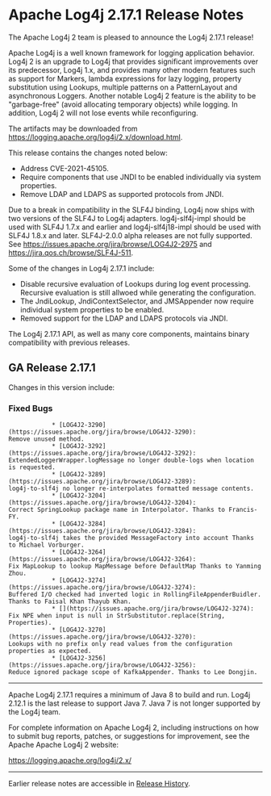 <!---
 Licensed to the Apache Software Foundation (ASF) under one or more
 contributor license agreements.  See the NOTICE file distributed with
 this work for additional information regarding copyright ownership.
 The ASF licenses this file to You under the Apache License, Version 2.0
 (the "License"); you may not use this file except in compliance with
 the License.  You may obtain a copy of the License at

      http://www.apache.org/licenses/LICENSE-2.0

 Unless required by applicable law or agreed to in writing, software
 distributed under the License is distributed on an "AS IS" BASIS,
 WITHOUT WARRANTIES OR CONDITIONS OF ANY KIND, either express or implied.
 See the License for the specific language governing permissions and
 limitations under the License.
-->
# Apache Log4j 2.17.1 Release Notes

The Apache Log4j 2 team is pleased to announce the Log4j 2.17.1 release!

Apache Log4j is a well known framework for logging application behavior. Log4j 2 is an upgrade
to Log4j that provides significant improvements over its predecessor, Log4j 1.x, and provides
many other modern features such as support for Markers, lambda expressions for lazy logging,
property substitution using Lookups, multiple patterns on a PatternLayout and asynchronous
Loggers. Another notable Log4j 2 feature is the ability to be "garbage-free" (avoid allocating
temporary objects) while logging. In addition, Log4j 2 will not lose events while reconfiguring.

The artifacts may be downloaded from https://logging.apache.org/log4j/2.x/download.html.

This release contains the changes noted below:

* Address CVE-2021-45105.
* Require components that use JNDI to be enabled individually via system properties.
* Remove LDAP and LDAPS as supported protocols from JNDI.

Due to a break in compatibility in the SLF4J binding, Log4j now ships with two versions of the SLF4J to Log4j adapters.
log4j-slf4j-impl should be used with SLF4J 1.7.x and earlier and log4j-slf4j18-impl should be used with SLF4J 1.8.x and
later. SLF4J-2.0.0 alpha releases are not fully supported. See https://issues.apache.org/jira/browse/LOG4J2-2975 and
https://jira.qos.ch/browse/SLF4J-511.

Some of the changes in Log4j 2.17.1 include:

* Disable recursive evaluation of Lookups during log event processing. Recursive evaluation is still allwoed while
generating the configuration.
* The JndiLookup, JndiContextSelector, and JMSAppender now require individual system properties to be enabled.
* Removed support for the LDAP and LDAPS protocols via JNDI.

The Log4j 2.17.1 API, as well as many core components, maintains binary compatibility with previous releases.

## GA Release 2.17.1

Changes in this version include:


### Fixed Bugs
                * [LOG4J2-3290](https://issues.apache.org/jira/browse/LOG4J2-3290):
    Remove unused method.
                * [LOG4J2-3292](https://issues.apache.org/jira/browse/LOG4J2-3292):
    ExtendedLoggerWrapper.logMessage no longer double-logs when location is requested.
                * [LOG4J2-3289](https://issues.apache.org/jira/browse/LOG4J2-3289):
    log4j-to-slf4j no longer re-interpolates formatted message contents.
                * [LOG4J2-3204](https://issues.apache.org/jira/browse/LOG4J2-3204):
    Correct SpringLookup package name in Interpolator. Thanks to Francis-FY.
                * [LOG4J2-3284](https://issues.apache.org/jira/browse/LOG4J2-3284):
    log4j-to-slf4j takes the provided MessageFactory into account Thanks to Michael Vorburger.
                * [LOG4J2-3264](https://issues.apache.org/jira/browse/LOG4J2-3264):
    Fix MapLookup to lookup MapMessage before DefaultMap Thanks to Yanming Zhou.
                * [LOG4J2-3274](https://issues.apache.org/jira/browse/LOG4J2-3274):
    Buffered I/O checked had inverted logic in RollingFileAppenderBuidler. Thanks to Faisal Khan Thayub Khan.
                * [](https://issues.apache.org/jira/browse/LOG4J2-3274):
    Fix NPE when input is null in StrSubstitutor.replace(String, Properties).
                * [LOG4J2-3270](https://issues.apache.org/jira/browse/LOG4J2-3270):
    Lookups with no prefix only read values from the configuration properties as expected.
                * [LOG4J2-3256](https://issues.apache.org/jira/browse/LOG4J2-3256):
    Reduce ignored package scope of KafkaAppender. Thanks to Lee Dongjin.


---

Apache Log4j 2.17.1 requires a minimum of Java 8 to build and run. Log4j 2.12.1 is the last release to support
Java 7. Java 7 is not longer supported by the Log4j team.

For complete information on Apache Log4j 2, including instructions on how to submit bug
reports, patches, or suggestions for improvement, see the Apache Apache Log4j 2 website:

https://logging.apache.org/log4j/2.x/

---

Earlier release notes are accessible in [Release History](https://logging.apache.org/log4j/2.x/changes-report.html).
